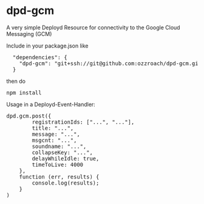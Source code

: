 dpd-gcm
=======

A very simple Deployd Resource for connectivity to the Google Cloud Messaging (GCM)

Include in your package.json like
<pre>
  "dependencies": {
    "dpd-gcm": "git+ssh://git@github.com:ozzroach/dpd-gcm.git"
  }
</pre>
then do
<pre>
npm install
</pre>
Usage in a Deployd-Event-Handler:
<pre>
dpd.gcm.post({
		registrationIds: ["...", "..."],
		title: "...",
		message: "...",
		msgcnt: "...",
		soundname: "...",
		collapseKey: "...",
		delayWhileIdle: true,
		timeToLive: 4000
	},
	function (err, results) {
    	console.log(results);
	}
)
</pre>